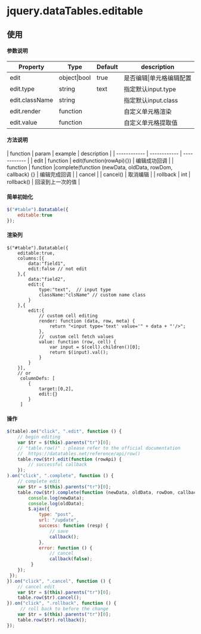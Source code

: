 # jquery.dataTables.editable

## 使用

#### 参数说明

| Property  |Type   |  Default | description |
| ------------ | ------------ | ------------ | ------------ |
|  edit |object&#124;bool  | true  |是否编辑&#124;单元格编辑配置   |
|  edit.type |string |text   | 指定默认input.type   |
|  edit.className |string   |   |指定默认input.class   |
|  edit.render |function   |  |自定义单元格渲染   |
|  edit.value |function   |   |自定义单元格提取值   |

#### 方法说明

| function  |  param |  example | description |
| ------------ | ------------ | ------------ |
| edit  |  function | edit(function(rowApi){})   |  编辑成功回调 |
| function  |  function |complete(function (newData, oldData, rowDom, callback) {}  |  编辑完成回调 |
| cancel   |   | cancel() |  取消编辑 |
| rollback  |  int | rollback() |  回滚到上一次的值 |

#### 简单初始化

```javascript
$("#table").Datatable({
	editable:true
});
```

#### 渲染列

```javsscript
$("#table").Datatable({
	editable:true,
	columns:[{
		data:"field1",
		edit:false // not edit
	},{
		data:"field2",
		edit:{
			type:"text",  // input type
			className:"clsName" // custom name class
		}
	},{
		edit:{
			// custom cell editing
			render: function (data, row, meta) {
				return "<input type='text' value='" + data + "'/>";
			},
			//  custom cell fetch values
			value: function (row, cell) {
				var input = $(cell).children()[0];
				return $(input).val();
			}
		}
	}],
	// or
	 columnDefs: [
	 	{
			target:[0,2],
			edit:{}
		}
	 ]
```

#### 操作

```javascript
$(table).on("click", ".edit", function () {
	// begin editing
	var $tr = $(this).parents("tr")[0];
	// "table.row()" : please refer to the official documentation 
	//  https://datatables.net/reference/api/row()
	table.row($tr).edit(function (rowApi) {
		// successful callback
	});
).on("click", ".complete", function () {
 	// complete edit
 	var $tr = $(this).parents("tr")[0];
 	table.row($tr).complete(function (newData, oldData, rowDom, callback) {
		console.log(newData);
		console.log(oldData);
		$.ajax({
		 	type: "post",
		 	url: "/update",
		 	success: function (resp) {
				// save
				callback();
		 	},
		 	error: function () {
				// cancel
				callback(false);
		 }
	});
 });
}).on("click", ".cancel", function () {
	// cancel edit
	var $tr = $(this).parents("tr")[0];
	table.row($tr).cancel();
}).on("click", ".rollback", function () {
	 // roll back to before the change
 	var $tr = $(this).parents("tr")[0];
 	table.row($tr).rollback();
});
```
